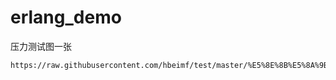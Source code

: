 # erlang_demo

压力测试图一张

    https://raw.githubusercontent.com/hbeimf/test/master/%E5%8E%8B%E5%8A%9B%E6%B5%8B%E8%AF%95.png










